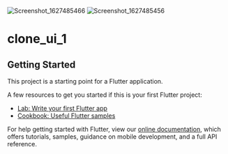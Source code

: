 ![Screenshot_1627485466](https://user-images.githubusercontent.com/59314040/127348680-8e0db512-af17-4b15-8cd0-12e8ebd04e79.png)
![Screenshot_1627485456](https://user-images.githubusercontent.com/59314040/127348691-88a181ab-ea55-4bc5-8e47-b12999b35e92.png)
# clone_ui_1
## Getting Started

This project is a starting point for a Flutter application.

A few resources to get you started if this is your first Flutter project:

- [Lab: Write your first Flutter app](https://flutter.dev/docs/get-started/codelab)
- [Cookbook: Useful Flutter samples](https://flutter.dev/docs/cookbook)

For help getting started with Flutter, view our
[online documentation](https://flutter.dev/docs), which offers tutorials,
samples, guidance on mobile development, and a full API reference.
